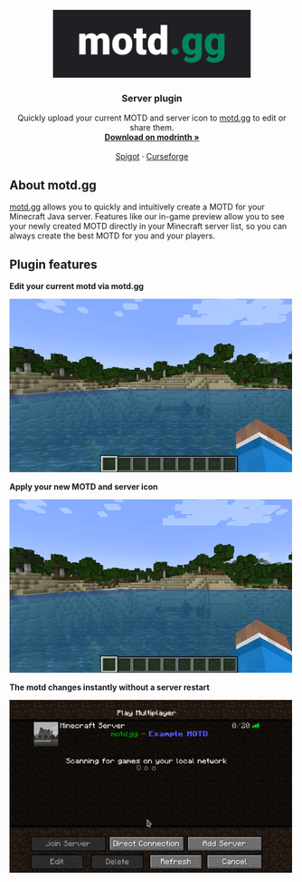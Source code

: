 <br />
<div align="center">
  <a href="https://motd.gg">
    <img src="img/logo.svg" alt="Logo" width="350" height="120">
  </a>

  <h3 align="center">Server plugin</h3>

  <p align="center">
    Quickly upload your current MOTD and server icon to <a href="https://motd.gg">motd.gg</a> to edit or share them.
    <br />
    <a href="https://modrinth.com/plugin/motdgg"><strong>Download on modrinth »</strong></a>
    <br />
    <br />
    <a href="https://www.spigotmc.org/resources/motd-gg.106501">Spigot</a>
    ·
    <a href="https://www.curseforge.com/minecraft/bukkit-plugins/motd-gg">Curseforge</a>
  </p>
</div>


## About motd.gg

<a href="https://motd.gg">motd.gg</a> allows you to quickly and intuitively create a MOTD for your Minecraft Java server. Features like our in-game preview allow you to see your newly created MOTD directly in your Minecraft server list, so you can always create the best MOTD for you and your players.

## Plugin features

**Edit your current motd via motd.gg**

<img src="img/open-editor.gif" alt="Logo" width="500">

**Apply your new MOTD and server icon**

<img src="img/apply-changes.gif" alt="Logo" width="500">


**The motd changes instantly without a server restart**

<img src="img/apply-instant.gif" alt="Logo" width="500">
